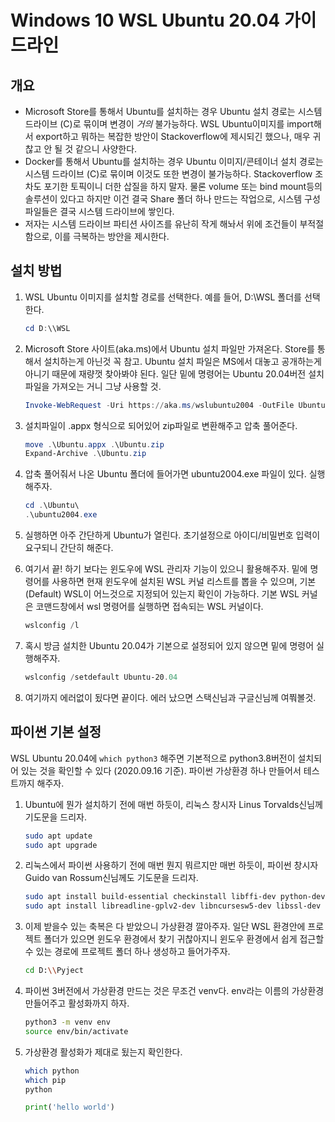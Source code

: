 # Windows 10 WSL Ubuntu 20.04 가이드라인

## 개요

- Microsoft Store를 통해서 Ubuntu를 설치하는 경우 Ubuntu 설치 경로는 시스템 드라이브 (C)로 묶이며 변경이 *거의* 불가능하다. WSL Ubuntu이미지를 import해서 export하고 뭐하는 복잡한 방안이 Stackoverflow에 제시되긴 했으나, 매우 귀찮고 안 될 것 같으니 사양한다.
- Docker를 통해서 Ubuntu를 설치하는 경우 Ubuntu 이미지/콘테이너 설치 경로는 시스템 드라이브 (C)로 묶이며 이것도 또한 변경이 불가능하다. Stackoverflow 조차도 포기한 토픽이니 더한 삽질을 하지 말자. 물론 volume 또는 bind mount등의 솔루션이 있다고 하지만 이건 결국 Share 폴더 하나 만드는 작업으로, 시스템 구성 파일들은 결국 시스템 드라이브에 쌓인다.
- 저자는 시스템 드라이브 파티션 사이즈를 유난히 작게 해놔서 위에 조건들이 부적절함으로, 이를 극복하는 방안을 제시한다.

## 설치 방법

1. WSL Ubuntu 이미지를 설치할 경로를 선택한다. 예를 들어, D:\\WSL 폴더를 선택한다.

   ```powershell
   cd D:\\WSL
   ```

2. Microsoft Store 사이트(aka.ms)에서 Ubuntu 설치 파일만 가져온다. Store를 통해서 설치하는게 아닌것 꼭 참고. Ubuntu 설치 파일은 MS에서 대놓고 공개하는게 아니기 때문에 재량껏 찾아봐야 된다. 일단 밑에 명령어는 Ubuntu 20.04버전 설치파일을 가져오는 거니 그냥 사용할 것.

   ```powershell
   Invoke-WebRequest -Uri https://aka.ms/wslubuntu2004 -OutFile Ubuntu.appx -UseBasicParsing
   ```

3. 설치파일이 .appx 형식으로 되어있어 zip파일로 변환해주고 압축 풀어준다.

   ```powershell
   move .\Ubuntu.appx .\Ubuntu.zip
   Expand-Archive .\Ubuntu.zip
   ```

4. 압축 풀어줘서 나온 Ubuntu 폴더에 들어가면 ubuntu2004.exe 파일이 있다. 실행해주자.

   ```powershell
   cd .\Ubuntu\
   .\ubuntu2004.exe
   ```

5. 실행하면 아주 간단하게 Ubuntu가 열린다. 초기설정으로 아이디/비밀번호 입력이 요구되니 간단히 해준다.

6. 여기서 끝! 하기 보다는 윈도우에 WSL 관리자 기능이 있으니 활용해주자. 밑에 명령어를 사용하면 현재 윈도우에 설치된 WSL 커널 리스트를 뽑을 수 있으며, 기본 (Default) WSL이 어느것으로 지정되어 있는지 확인이 가능하다. 기본 WSL 커널은 코맨드창에서 wsl 명령어를 실행하면 접속되는 WSL 커널이다.

   ```powershell
   wslconfig /l
   ```

7. 혹시 방금 설치한 Ubuntu 20.04가 기본으로 설정되어 있지 않으면 밑에 명령어 실행해주자.
   ```powershell
   wslconfig /setdefault Ubuntu-20.04
   ```

8. 여기까지 에러없이 됬다면 끝이다. 에러 났으면 스택신님과 구글신님께 여쭤볼것.

## 파이썬 기본 설정

WSL Ubuntu 20.04에 `which python3` 해주면 기본적으로 python3.8버전이 설치되어 있는 것을 확인할 수 있다 (2020.09.16 기준). 파이썬 가상환경 하나 만들어서 테스트까지 해주자.

1. Ubuntu에 뭔가 설치하기 전에 매번 하듯이, 리눅스 창시자 Linus Torvalds신님께 기도문을 드리자.

   ```bash
   sudo apt update
   sudo apt upgrade
   ```

2. 리눅스에서 파이썬 사용하기 전에 매번 뭔지 뭐르지만 매번 하듯이, 파이썬 창시자 Guido van Rossum신님께도 기도문을 드리자.

   ```bash
   sudo apt install build-essential checkinstall libffi-dev python-dev
   sudo apt install libreadline-gplv2-dev libncursesw5-dev libssl-dev libsqlite3-dev tk-dev libgdbm-dev libc6-dev libbz2-dev
   ```

3. 이제 받을수 있는 축복은 다 받았으니 가상환경 깔아주자. 일단 WSL 환경안에 프로젝트 폴더가 있으면 윈도우 환경에서 찾기 귀찮아지니 윈도우 환경에서 쉽게 접근할 수 있는 경로에 프로젝트 폴더 하나 생성하고 들어가주자.

   ```bash
   cd D:\\Pyject
   ```

4. 파이썬 3버전에서 가상환경 만드는 것은 무조건 venv다. env라는 이름의 가상환경 만들어주고 활성화까지 하자.

   ```bash
   python3 -m venv env
   source env/bin/activate
   ```

5. 가상환경 활성화가 제대로 됬는지 확인한다.

   ```bash
   which python
   which pip
   python
   ```
   ```python
   print('hello world')
   ```
